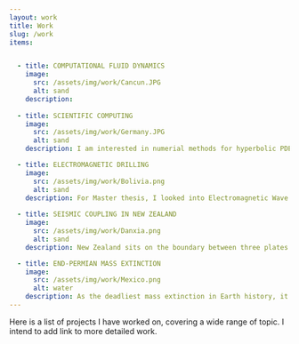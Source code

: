 ```yaml
---
layout: work
title: Work
slug: /work
items:


  - title: COMPUTATIONAL FLUID DYNAMICS
    image:
      src: /assets/img/work/Cancun.JPG
      alt: sand
    description: 
    
  - title: SCIENTIFIC COMPUTING
    image:
      src: /assets/img/work/Germany.JPG
      alt: sand
    description: I am interested in numerial methods for hyperbolic PDEs. I investigated the techniques of Riemann ghost fluid method in solving the compressible multimaterial unsteady Euler equations. I used MUSCL-Hancock with Super-bee slop limiter and HLLC as the approximate Riemann problem solver. I am also interested in robust methods for material interface modelling such as level set methods. 

  - title: ELECTROMAGNETIC DRILLING 
    image:
      src: /assets/img/work/Bolivia.png
      alt: sand
    description: For Master thesis, I looked into Electromagnetic Wave Drilling which has potential to drastically increase the number of geothermal sites, and accelerate progress toward a net zero energy sector.
    
  - title: SEISMIC COUPLING IN NEW ZEALAND
    image:
      src: /assets/img/work/Danxia.png
      alt: sand
    description: New Zealand sits on the boundary between three plates. This unique configuration creates many breathtaking landscape and geophysics features. Seismic coupling is dependent on local lithology, and is crucial for determining local earthquake risks.  

  - title: END-PERMIAN MASS EXTINCTION
    image:
      src: /assets/img/work/Mexico.png
      alt: water
    description: As the deadliest mass extinction in Earth history, it eliminated 90% creatures on Earth. The primary cause is the eruption of Siberian Trap. Here we will take a look at the chain reaction from it.
---
```


Here is a list of projects I have worked on, covering a wide range of topic. I intend to add link to more detailed work.
<br />
<br />
